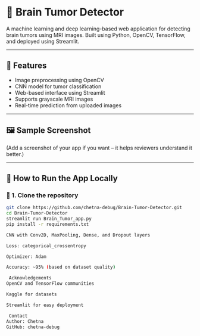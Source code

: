 # 🧠 Brain Tumor Detector

A machine learning and deep learning-based web application for detecting brain tumors using MRI images. Built using Python, OpenCV, TensorFlow, and deployed using Streamlit.

---

## 📌 Features

- Image preprocessing using OpenCV
- CNN model for tumor classification
- Web-based interface using Streamlit
- Supports grayscale MRI images
- Real-time prediction from uploaded images

---

## 🖼️ Sample Screenshot

(Add a screenshot of your app if you want – it helps reviewers understand it better.)

---

## 🚀 How to Run the App Locally

### 🔧 1. Clone the repository
```bash
git clone https://github.com/chetna-debug/Brain-Tumor-Detector.git
cd Brain-Tumor-Detector
streamlit run Brain_Tumor_app.py
pip install -r requirements.txt

CNN with Conv2D, MaxPooling, Dense, and Dropout layers

Loss: categorical_crossentropy

Optimizer: Adam

Accuracy: ~95% (based on dataset quality)

 Acknowledgements
OpenCV and TensorFlow communities

Kaggle for datasets

Streamlit for easy deployment

 Contact
Author: Chetna
GitHub: chetna-debug

